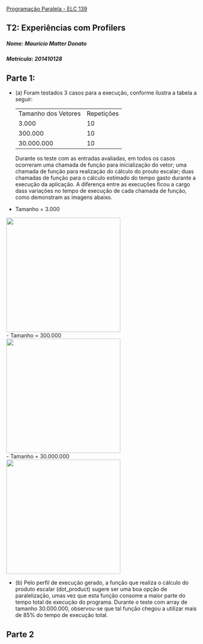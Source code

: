 [Programação Paralela - ELC 139](https://github.com/AndreaInfUFSM/elc139-2016a)

## T2: Experiências com Profilers

##### Nome: Maurício Matter Donato
##### Matrícula: 201410128

## Parte 1:
- (a) Foram testados 3 casos para a execução, conforme ilustra a tabela a seguir: 
        <TABLE>
          <TR>
            <TD>Tamanho dos Vetores</TD>
            <TD>Repetições</TD>
          </TR>
          <TR>
            <TD>3.000</TD>
            <TD>10</TD>
          </TR>
          <TR>
            <TD>300.000</TD>
            <TD>10</TD>
          </TR>
          <TR>
            <TD>30.000.000</TD>
            <TD>10</TD>
          </TR>
        </TABLE>
  
  Durante os teste com as entradas avaliadas, em todos os casos ocorreram uma chamada de função para inicialização do vetor; uma chamada de função para realização do cálculo do prouto escalar; duas chamadas de função para o cálculo estimado do tempo gasto durante a execução da aplicação. A diferença entre as execuções ficou a cargo dass variações no tempo de execução de cada chamada de função, como demonstram as imagens abaixo. 

- Tamanho = 3.000 </br>
<img src="http://i.imgur.com/0dz26B0.png" width="300px" heigth="400px" />

</br>
- Tamanho = 300.000 </br>
<img src="http://i.imgur.com/gB8NPJz.png" width="300px" heigth="400px" />

</br>
- Tamanho = 30.000.000 </br>
<img src="http://i.imgur.com/hJISo53.png" width="300px" heigth="400px" />
  
- (b) Pelo perfil de execução gerado, a função que realiza o cálculo do produto escalar (dot_product) sugere ser uma boa opção de paralelização, umas vez que esta função consome a maior parte do tempo total de execução do programa. Durante o teste com array de tamanho 30.000.000, observou-se que tal função chegou a utilizar mais de 85% do tempo de execução total.
  
  
## Parte 2
